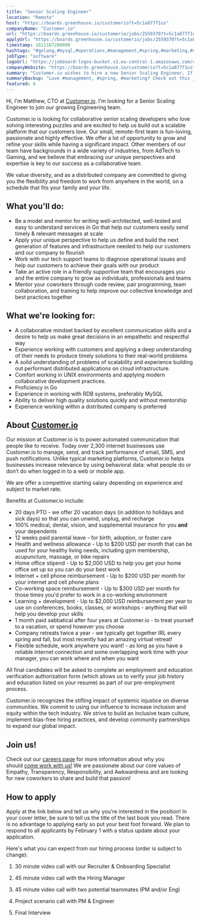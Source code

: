```yaml
---
title: "Senior Scaling Engineer"
location: "Remote"
host: "https://boards.greenhouse.io/customerio?t=5c1a877f1us"
companyName: "Customer.io"
url: "https://boards.greenhouse.io/customerio/jobs/2559370?t=5c1a877f1us"
applyUrl: "https://boards.greenhouse.io/customerio/jobs/2559370?t=5c1a877f1us#app"
timestamp: 1611187200000
hashtags: "#golang,#mysql,#operations,#management,#spring,#marketing,#office"
jobType: "software"
logoUrl: "https://jobboard-logos-bucket.s3.eu-central-1.amazonaws.com/customer-io"
companyWebsite: "https://boards.greenhouse.io/customerio?t=5c1a877f1us"
summary: "Customer.io wishes to hire a new Senior Scaling Engineer. If you have experience working with customers and applying a deep understanding of their needs to produce timely solutions to their real-world problems, consider applying."
summaryBackup: "Love #management, #spring, #marketing? Check out this job post!"
featured: 6
---
```


Hi, I'm Matthew, CTO at [Customer.io](http://Customer.io). I'm looking for a Senior Scaling Engineer to join our growing Engineering team.

Customer.io is looking for collaborative senior scaling developers who love solving interesting puzzles and are excited to help us build out a scalable platform that our customers love. Our small, remote-first team is fun-loving, passionate and highly effective. We offer a lot of opportunity to grow and refine your skills while having a significant impact. Other members of our team have backgrounds in a wide variety of industries, from AdTech to Gaming, and we believe that embracing our unique perspectives and expertise is key to our success as a collaborative team.

We value diversity, and as a distributed company are committed to giving you the flexibility and freedom to work from anywhere in the world, on a schedule that fits your family and your life.

## What you'll do:

*   Be a model and mentor for writing well-architected, well-tested and easy to understand services in Go that help our customers easily send timely & relevant messages at scale
*   Apply your unique perspective to help us define and build the next generation of features and infrastructure needed to help our customers and our company to flourish
*   Work with our tech support teams to diagnose operational issues and help our customers to achieve their goals with our product
*   Take an active role in a friendly supportive team that encourages you and the entire company to grow as individuals, professionals and teams
*   Mentor your coworkers through code review, pair programming, team collaboration, and training to help improve our collective knowledge and best practices together

## What we're looking for:

*   A collaborative mindset backed by excellent communication skills and a desire to help us make great decisions in an empathetic and respectful way
*   Experience working with customers and applying a deep understanding of their needs to produce timely solutions to their real-world problems
*   A solid understanding of problems of scalability and experience building out performant distributed applications on cloud infrastructure.
*   Comfort working in UNIX environments and applying modern collaborative development practices.
*   Proficiency in Go
*   Experience in working with RDB systems, preferably MySQL
*   Ability to deliver high quality solutions quickly and without mentorship
*   Experience working within a distributed company is preferred

## About [Customer.io](http://Customer.io)

Our mission at Customer.io is to power automated communication that people like to receive. Today over 2,300 internet businesses use Customer.io to manage, send, and track performance of email, SMS, and push notifications. Unlike typical marketing platforms, Customer.io helps businesses increase relevance by using behavioral data: what people do or don’t do when logged in to a web or mobile app.

We are offer a competitive starting salary depending on experience and subject to market rate.

Benefits at Customer.io include:

*   20 days PTO - we offer 20 vacation days (in addition to holidays and sick days) so that you can unwind, unplug, and recharge
*   100% medical, dental, vision, and supplemental insurance for you **and** your dependents
*   12 weeks paid parental leave - for birth, adoption, or foster care
*   Health and wellness allowance - Up to $200 USD per month that can be used for your healthy living needs, including gym membership, acupuncture, massage, or bike repairs
*   Home office stipend - Up to $2,000 USD to help you get your home office set up so you can do your best work
*   Internet + cell phone reimbursement - Up to $200 USD per month for your internet and cell phone plans
*   Co-working space reimbursement - Up to $300 USD per month for those times you'd prefer to work in a co-working environment
*   Learning + development - Up to $2,000 USD reimbursement per year to use on conferences, books, classes, or workshops - anything that will help you develop your skills
*   1 month paid sabbatical after four years at Customer.io - to treat yourself to a vacation, or spend however you choose
*   Company retreats twice a year - we typically get together IRL every spring and fall, but most recently had an amazing virtual retreat!
*   Flexible schedule, work anywhere you want! - as long as you have a reliable internet connection and some overlapping work time with your manager, you can work where and when you want

All final candidates will be asked to complete an employment and education verification authorization form (which allows us to verify your job history and education listed on your resume) as part of our pre-employment process.

Customer.io recognizes the stifling impact of systemic injustice on diverse communities. We commit to using our influence to increase inclusion and equity within the tech industry. We strive to build an inclusive team culture, implement bias-free hiring practices, and develop community partnerships to expand our global impact.

## Join us!

Check out our [careers page](https://customer.io/careers/) for more information about why you should [come work with us!](https://customer.io/about/) We are passionate about our core values of Empathy, Transparency, Responsibility, and Awkwardness and are looking for new coworkers to share and build that passion!

## How to apply

Apply at the link below and tell us why you're interested in the position! In your cover letter, be sure to tell us the title of the last book you read. There is no advantage to applying early so put your best foot forward. We plan to respond to all applicants by February 1 with a status update about your application.

Here's what you can expect from our hiring process (order is subject to change):

1.  30 minute video call with our Recruiter & Onboarding Specialist
    
2.  45 minute video call with the Hiring Manager
    
3.  45 minute video call with two potential teammates (PM and/or Eng)
    
4.  Project scenario call with PM & Engineer
    
5.  Final Interview
